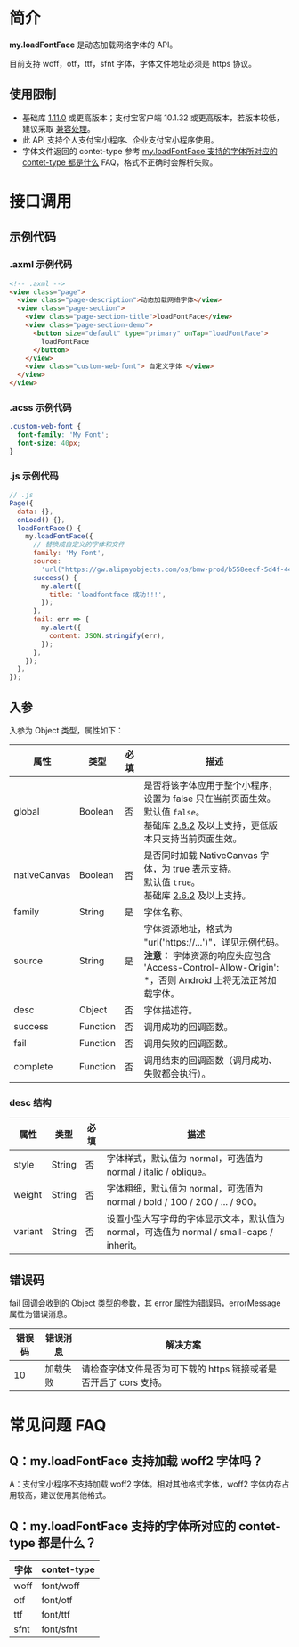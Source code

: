 # 简介

**my.loadFontFace** 是动态加载网络字体的 API。

目前支持 woff，otf，ttf，sfnt 字体，字体文件地址必须是 https 协议。

## 使用限制

- 基础库 [1.11.0](https://opendocs.alipay.com/mini/framework/lib) 或更高版本；支付宝客户端 10.1.32 或更高版本，若版本较低，建议采取 [兼容处理](https://opendocs.alipay.com/mini/framework/compatibility)。
- 此 API 支持个人支付宝小程序、企业支付宝小程序使用。
- 字体文件返回的 contet-type 参考 [my.loadFontFace 支持的字体所对应的 contet-type 都是什么](https://opendocs.alipay.com/mini/api/ggawf0#Q%EF%BC%9Amy.loadfontface%20%E5%9C%A8IDE%E4%B8%8D%E7%94%9F%E6%95%88%EF%BC%9F) FAQ，格式不正确时会解析失败。

# 接口调用

## 示例代码

### .axml 示例代码

```html
<!-- .axml -->
<view class="page">
  <view class="page-description">动态加载网络字体</view>
  <view class="page-section">
    <view class="page-section-title">loadFontFace</view>
    <view class="page-section-demo">
      <button size="default" type="primary" onTap="loadFontFace">
        loadFontFace
      </button>
    </view>
    <view class="custom-web-font"> 自定义字体 </view>
  </view>
</view>
```

### .acss 示例代码

```css
.custom-web-font {
  font-family: 'My Font';
  font-size: 40px;
}
```

### .js 示例代码

```javascript
// .js
Page({
  data: {},
  onLoad() {},
  loadFontFace() {
    my.loadFontFace({
      // 替换成自定义的字体和文件
      family: 'My Font',
      source:
        'url("https://gw.alipayobjects.com/os/bmw-prod/b558eecf-5d4f-4481-9e61-ad6fd241857a.ttf")',
      success() {
        my.alert({
          title: 'loadfontface 成功!!!',
        });
      },
      fail: err => {
        my.alert({
          content: JSON.stringify(err),
        });
      },
    });
  },
});
```

## 入参

入参为 Object 类型，属性如下：

| **属性** | **类型** | **必填** | **描述** |
| --- | --- | --- | --- |
| global | Boolean | 否 | 是否将该字体应用于整个小程序，设置为 false 只在当前页面生效。<br/>默认值 `false`。</br>基础库 [2.8.2](https://opendocs.alipay.com/mini/framework/lib-upgrade-v2) 及以上支持，更低版本只支持当前页面生效。 |
| nativeCanvas | Boolean | 否 | 是否同时加载 NativeCanvas 字体，为 true 表示支持。<br/>默认值 `true`。</br>基础库 [2.6.2](https://opendocs.alipay.com/mini/framework/lib-upgrade-v2) 及以上支持。 |
| family | String | 是 | 字体名称。 |
| source | String | 是 | 字体资源地址，格式为 "url('https://...')"，详见示例代码。<br/>**注意：** 字体资源的响应头应包含 'Access-Control-Allow-Origin': *，否则 Android 上将无法正常加载字体。 |
| desc | Object | 否 | 字体描述符。 |
| success | Function | 否 | 调用成功的回调函数。 |
| fail | Function | 否 | 调用失败的回调函数。 |
| complete | Function | 否 | 调用结束的回调函数（调用成功、失败都会执行）。 |

### desc 结构

| **属性** | **类型** | **必填** | **描述** |
| --- | --- | --- | --- |
| style | String | 否 | 字体样式，默认值为 normal，可选值为 normal / italic / oblique。 |
| weight | String | 否 | 字体粗细，默认值为 normal，可选值为 normal / bold / 100 / 200 / ... / 900。 |
| variant | String | 否 | 设置小型大写字母的字体显示文本，默认值为 normal，可选值为 normal / small-caps / inherit。 |

## 错误码

fail 回调会收到的 Object 类型的参数，其 error 属性为错误码，errorMessage 属性为错误消息。

| **错误码** | **错误消息** | **解决方案**                          |
| ---------- | -------- | ------------------------------------- |
| 10         | 加载失败 | 请检查字体文件是否为可下载的 https 链接或者是否开启了 cors 支持。 |

# 常见问题 FAQ

## Q：my.loadFontFace 支持加载 woff2 字体吗？
A：支付宝小程序不支持加载 woff2 字体。相对其他格式字体，woff2 字体内存占用较高，建议使用其他格式。

## Q：my.loadFontFace 支持的字体所对应的 contet-type 都是什么？
| **字体** | **contet-type** |
| ---------- | -------- |
| woff         | font/woff |
| otf         | font/otf |
| ttf         | font/ttf |
| sfnt         | font/sfnt |
